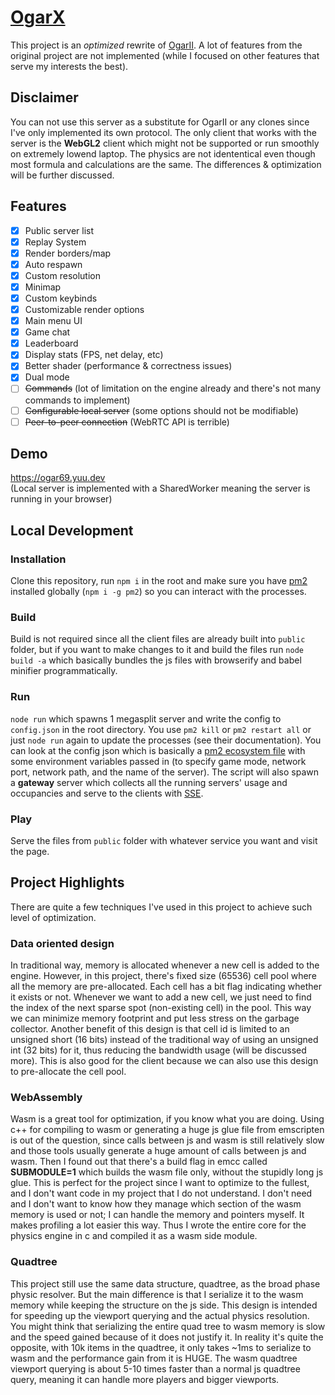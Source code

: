 # <strong> [OgarX](https://ogar69.yuu.dev) </strong>
This project is an *optimized* rewrite of [OgarII](https://github.com/Luka967/OgarII). A lot of features from the original project are not implemented (while I focused on other features that serve my interests the best).

## Disclaimer
You can not use this server as a substitute for OgarII or any clones since I've only implemented its own protocol. The only client that works with the server is the **WebGL2** client which might not be supported or run smoothly on extremely lowend laptop. The physics are not idententical even though most formula and calculations are the same. The differences & optimization will be further discussed.

## Features
 - [x] Public server list
 - [x] Replay System
 - [x] Render borders/map
 - [x] Auto respawn
 - [x] Custom resolution
 - [x] Minimap
 - [x] Custom keybinds
 - [x] Customizable render options
 - [x] Main menu UI
 - [x]  Game chat
 - [x] Leaderboard
 - [x]  Display stats (FPS, net delay, etc)
 - [x] Better shader (performance & correctness issues)
 - [x] Dual mode
 - [ ] ~~Commands~~ (lot of limitation on the engine already and there's not many commands to implement)
 - [ ] ~~Configurable local server~~ (some options should not be modifiable)
 - [ ] ~~Peer-to-peer connection~~ (WebRTC API is terrible)

## Demo
https://ogar69.yuu.dev<br>
(Local server is implemented with a SharedWorker meaning the server is running in your browser)

## Local Development
### Installation
Clone this repository, run `npm i` in the root and make sure you have [pm2](https://pm2.keymetrics.io/) installed globally (`npm i -g pm2`) so you can interact with the processes.

### Build
Build is not required since all the client files are already built into `public` folder, but if you want to make changes to it and build the files run `node build -a` which basically bundles the js files with browserify and babel minifier programmatically.

### Run
`node run` which spawns 1 megasplit server and write the config to `config.json` in the root directory. You use `pm2 kill` or `pm2 restart all` or just `node run` again to update the processes (see their documentation). You can look at the config json which is basically a [pm2 ecosystem file](https://pm2.keymetrics.io/docs/usage/application-declaration/#javascript-format) with some environment variables passed in (to specify game mode, network port, network path, and the name of the server). The script will also spawn a **gateway** server which collects all the running servers' usage and occupancies and serve to the clients with [SSE](https://developer.mozilla.org/en-US/docs/Web/API/Server-sent_events/Using_server-sent_events).

### Play
Serve the files from `public` folder with whatever service you want and visit the page.

## Project Highlights
There are quite a few techniques I've used in this project to achieve such level of optimization.

### Data oriented design
In traditional way, memory is allocated whenever a new cell is added to the engine. However, in this project, there's fixed size (65536) cell pool where all the memory are pre-allocated. Each cell has a bit flag indicating whether it exists or not. Whenever we want to add a new cell, we just need to find the index of the next sparse spot (non-existing cell) in the pool. This way we can minimize memory footprint and put less stress on the garbage collector. Another benefit of this design is that cell id is limited to an unsigned short (16 bits) instead of the traditional way of using an unsigned int (32 bits) for it, thus reducing the bandwidth usage (will be discussed more). This is also good for the client because we can also use this design to pre-allocate the cell pool.

### WebAssembly
Wasm is a great tool for optimization, if you know what you are doing. Using c++ for compiling to wasm or generating a huge js glue file from emscripten is out of the question, since calls between js and wasm is still relatively slow and those tools usually generate a huge amount of calls between js and wasm. Then I found out that there's a build flag in emcc called **SUBMODULE=1** which builds the wasm file only, without the stupidly long js glue. This is perfect for the project since I want to optimize to the fullest, and I don't want code in my project that I do not understand. I don't need and I don't want to know how they manage which section of the wasm memory is used or not; I can handle the memory and pointers myself. It makes profiling a lot easier this way. Thus I wrote the entire core for the physics engine in c and compiled it as a wasm side module.

### Quadtree
This project still use the same data structure, quadtree, as the broad phase physic resolver. But the main difference is that I serialize it to the wasm memory while keeping the structure on the js side. This design is intended for speeding up the viewport querying and the actual physics resolution. You might think that serializing the entire quad tree to wasm memory is slow and the speed gained because of it does not justify it. In reality it's quite the opposite, with 10k items in the quadtree, it only takes ~1ms to serialize to wasm and the performance gain from it is HUGE. The wasm quadtree viewport querying is about 5-10 times faster than a normal js quadtree query, meaning it can handle more players and bigger viewports.
